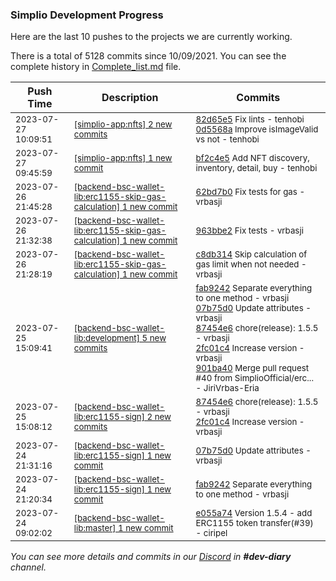 
### Simplio Development Progress

Here are the last 10 pushes to the projects we are currently working.

There is a total of 5128 commits since 10/09/2021. You can see the complete history in
 [Complete_list.md](Complete_list.md) file.

| Push Time | Description | Commits |
| --- | --- | --- |
| <sub>2023-07-27 10:09:51</sub> | <sub>[[simplio-app:nfts] 2 new commits](https://github.com/SimplioOfficial/simplio-app/compare/bf2c4e56c214...0d5568afcb89)</sub> | <sub>[82d65e5](https://github.com/SimplioOfficial/simplio-app/commit/82d65e544892880c66d202a2bf033ded1cc7bfc1) Fix lints - tenhobi<br>[0d5568a](https://github.com/SimplioOfficial/simplio-app/commit/0d5568afcb89b959c20868deb73076ccbdbda4a9) Improve isImageValid vs not - tenhobi</sub> |
| <sub>2023-07-27 09:45:59</sub> | <sub>[[simplio-app:nfts] 1 new commit](https://github.com/SimplioOfficial/simplio-app/commit/bf2c4e56c2145b28f660fb7597e373d2368459d7)</sub> | <sub>[bf2c4e5](https://github.com/SimplioOfficial/simplio-app/commit/bf2c4e56c2145b28f660fb7597e373d2368459d7) Add NFT discovery, inventory, detail, buy - tenhobi</sub> |
| <sub>2023-07-26 21:45:28</sub> | <sub>[[backend-bsc-wallet-lib:erc1155-skip-gas-calculation] 1 new commit](https://github.com/SimplioOfficial/backend-bsc-wallet-lib/commit/62bd7b04a58f908af91c7ff0cef0b245ac6e92fd)</sub> | <sub>[62bd7b0](https://github.com/SimplioOfficial/backend-bsc-wallet-lib/commit/62bd7b04a58f908af91c7ff0cef0b245ac6e92fd) Fix tests for gas - vrbasji</sub> |
| <sub>2023-07-26 21:32:38</sub> | <sub>[[backend-bsc-wallet-lib:erc1155-skip-gas-calculation] 1 new commit](https://github.com/SimplioOfficial/backend-bsc-wallet-lib/commit/963bbe24a6cdcf2bd400ab683303b75f28a91110)</sub> | <sub>[963bbe2](https://github.com/SimplioOfficial/backend-bsc-wallet-lib/commit/963bbe24a6cdcf2bd400ab683303b75f28a91110) Fix tests - vrbasji</sub> |
| <sub>2023-07-26 21:28:19</sub> | <sub>[[backend-bsc-wallet-lib:erc1155-skip-gas-calculation] 1 new commit](https://github.com/SimplioOfficial/backend-bsc-wallet-lib/commit/c8db31491e2fc79f7ba3eaacfedadfda0dbcfd0a)</sub> | <sub>[c8db314](https://github.com/SimplioOfficial/backend-bsc-wallet-lib/commit/c8db31491e2fc79f7ba3eaacfedadfda0dbcfd0a) Skip calculation of gas limit when not needed - vrbasji</sub> |
| <sub>2023-07-25 15:09:41</sub> | <sub>[[backend-bsc-wallet-lib:development] 5 new commits](https://github.com/SimplioOfficial/backend-bsc-wallet-lib/compare/0aec35353a47...901ba4038d5c)</sub> | <sub>[fab9242](https://github.com/SimplioOfficial/backend-bsc-wallet-lib/commit/fab92427a12b951e272d27597b037f1f5e8d89b2) Separate everything to one method - vrbasji<br>[07b75d0](https://github.com/SimplioOfficial/backend-bsc-wallet-lib/commit/07b75d02d072d82713c4e91701c9028570ee142a) Update attributes - vrbasji<br>[87454e6](https://github.com/SimplioOfficial/backend-bsc-wallet-lib/commit/87454e6bc6f82c3e73a71e95d3458641400d9e5c) chore(release): 1.5.5 - vrbasji<br>[2fc01c4](https://github.com/SimplioOfficial/backend-bsc-wallet-lib/commit/2fc01c4321bcf75d9ae1851362185b411bd9cd9e) Increase version - vrbasji<br>[901ba40](https://github.com/SimplioOfficial/backend-bsc-wallet-lib/commit/901ba4038d5c4b7a561a78d141bedb72305186bd) Merge pull request #40 from SimplioOfficial/erc... - JiriVrbas-Eria</sub> |
| <sub>2023-07-25 15:08:12</sub> | <sub>[[backend-bsc-wallet-lib:erc1155-sign] 2 new commits](https://github.com/SimplioOfficial/backend-bsc-wallet-lib/compare/07b75d02d072...2fc01c4321bc)</sub> | <sub>[87454e6](https://github.com/SimplioOfficial/backend-bsc-wallet-lib/commit/87454e6bc6f82c3e73a71e95d3458641400d9e5c) chore(release): 1.5.5 - vrbasji<br>[2fc01c4](https://github.com/SimplioOfficial/backend-bsc-wallet-lib/commit/2fc01c4321bcf75d9ae1851362185b411bd9cd9e) Increase version - vrbasji</sub> |
| <sub>2023-07-24 21:31:16</sub> | <sub>[[backend-bsc-wallet-lib:erc1155-sign] 1 new commit](https://github.com/SimplioOfficial/backend-bsc-wallet-lib/commit/07b75d02d072d82713c4e91701c9028570ee142a)</sub> | <sub>[07b75d0](https://github.com/SimplioOfficial/backend-bsc-wallet-lib/commit/07b75d02d072d82713c4e91701c9028570ee142a) Update attributes - vrbasji</sub> |
| <sub>2023-07-24 21:20:34</sub> | <sub>[[backend-bsc-wallet-lib:erc1155-sign] 1 new commit](https://github.com/SimplioOfficial/backend-bsc-wallet-lib/commit/fab92427a12b951e272d27597b037f1f5e8d89b2)</sub> | <sub>[fab9242](https://github.com/SimplioOfficial/backend-bsc-wallet-lib/commit/fab92427a12b951e272d27597b037f1f5e8d89b2) Separate everything to one method - vrbasji</sub> |
| <sub>2023-07-24 09:02:02</sub> | <sub>[[backend-bsc-wallet-lib:master] 1 new commit](https://github.com/SimplioOfficial/backend-bsc-wallet-lib/commit/e055a74916575f3f592d191a97e101640f4fb543)</sub> | <sub>[e055a74](https://github.com/SimplioOfficial/backend-bsc-wallet-lib/commit/e055a74916575f3f592d191a97e101640f4fb543) Version 1.5.4 - add ERC1155 token transfer(#39) - ciripel</sub> |

_You can see more details and commits in our [Discord](https://discord.gg/aKhjuwZmdP) in **#dev-diary** channel._
